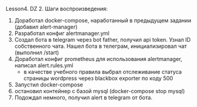 Lesson4. DZ 2.
Шаги воспроизведения:
1. Доработал docker-compose, наработанный в предыдущем задании (добавил alert-manager)
2. Разработал конфиг alertmanager.yml
3. Создал бота в telegram через bot father, получил api token. Узнал ID собственного чата. Нашел бота в телеграм, инициализировал чат (выполнил /start)
4. Доработал конфиг prometheus для использования alertmanager, написал alert.rules.yml
   - в качестве учебного правила выбрал отслеживание статуса страницы wordpress через blackbox exporter по коду 500 
5. Запустил docker-compose
6. остановил контейнер с базой mysql (docker-compose stop mysql)
7. Подождал немного, получил alert в telegram от бота.